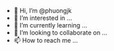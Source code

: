 - 👋 Hi, I’m @phuongjk
- 👀 I’m interested in ...
- 🌱 I’m currently learning ...
- 💞️ I’m looking to collaborate on ...
- 📫 How to reach me ...

<!---
phuongjk/phuongjk is a ✨ special ✨ repository because its `README.md` (this file) appears on your GitHub profile.
You can click the Preview link to take a look at your changes.
--->
